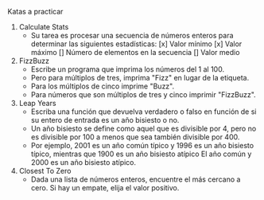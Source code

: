 ﻿Katas a practicar
1. Calculate Stats 
   * Su tarea es procesar una secuencia de números enteros para determinar las siguientes estadísticas:
   [x] Valor mínimo
   [x] Valor máximo
   [] Número de elementos en la secuencia
   [] Valor medio
2. FizzBuzz
   * Escribe un programa que imprima los números del 1 al 100.
   * Pero para múltiplos de tres, imprima "Fizz" en lugar de la etiqueta.
   * Para los múltiplos de cinco imprime "Buzz".
   * Para números que son múltiplos de tres y cinco imprimir "FizzBuzz".
3. Leap Years
   * Escriba una función que devuelva verdadero o falso en función de si su entero de entrada es un año bisiesto o no.
   * Un año bisiesto se define como aquel que es divisible por 4, pero no es divisible por 100 a menos que sea también divisible por 400.
   * Por ejemplo, 2001 es un año común típico y 1996 es un año bisiesto típico, mientras que 1900 es un año bisiesto atípico El año común y 2000 es un año bisiesto atípico.
4. Closest To Zero
   * Dada una lista de números enteros, encuentre el más cercano a cero. Si hay un empate, elija el valor positivo.